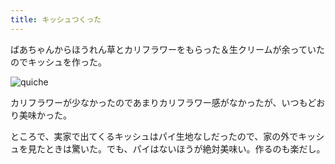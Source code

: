 ```yaml
---
title: キッシュつくった
---
```


ばあちゃんからほうれん草とカリフラワーをもらった＆生クリームが余っていたのでキッシュを作った。

![quiche](https://i.imgur.com/BC4EDxKh.jpg)

カリフラワーが少なかったのであまりカリフラワー感がなかったが、いつもどおり美味かった。

ところで、実家で出てくるキッシュはパイ生地なしだったので、家の外でキッシュを見たときは驚いた。でも、パイはないほうが絶対美味い。作るのも楽だし。
